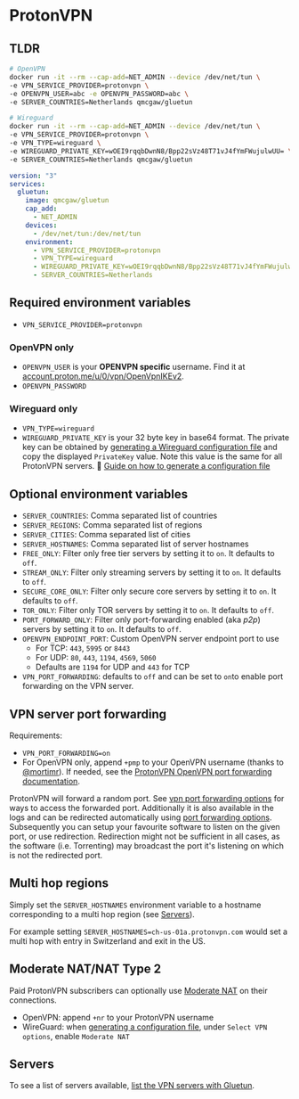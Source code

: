 # ProtonVPN

## TLDR

```sh
# OpenVPN
docker run -it --rm --cap-add=NET_ADMIN --device /dev/net/tun \
-e VPN_SERVICE_PROVIDER=protonvpn \
-e OPENVPN_USER=abc -e OPENVPN_PASSWORD=abc \
-e SERVER_COUNTRIES=Netherlands qmcgaw/gluetun
```

```sh
# Wireguard
docker run -it --rm --cap-add=NET_ADMIN --device /dev/net/tun \
-e VPN_SERVICE_PROVIDER=protonvpn \
-e VPN_TYPE=wireguard \
-e WIREGUARD_PRIVATE_KEY=wOEI9rqqbDwnN8/Bpp22sVz48T71vJ4fYmFWujulwUU= \
-e SERVER_COUNTRIES=Netherlands qmcgaw/gluetun
```

```yaml
version: "3"
services:
  gluetun:
    image: qmcgaw/gluetun
    cap_add:
      - NET_ADMIN
    devices:
      - /dev/net/tun:/dev/net/tun
    environment:
      - VPN_SERVICE_PROVIDER=protonvpn
      - VPN_TYPE=wireguard
      - WIREGUARD_PRIVATE_KEY=wOEI9rqqbDwnN8/Bpp22sVz48T71vJ4fYmFWujulwUU=
      - SERVER_COUNTRIES=Netherlands
```

## Required environment variables

- `VPN_SERVICE_PROVIDER=protonvpn`

### OpenVPN only

- `OPENVPN_USER` is your **OPENVPN specific** username. Find it at [account.proton.me/u/0/vpn/OpenVpnIKEv2](https://account.proton.me/u/0/vpn/OpenVpnIKEv2).
- `OPENVPN_PASSWORD`

### Wireguard only

- `VPN_TYPE=wireguard`
- `WIREGUARD_PRIVATE_KEY` is your 32 byte key in base64 format. The private key can be obtained by [generating a Wireguard configuration file](https://account.proton.me/u/0/vpn/WireGuard) and copy the displayed `PrivateKey` value. Note this value is the same for all ProtonVPN servers. 💁 [Guide on how to generate a configuration file](https://protonvpn.com/support/wireguard-configurations/)

## Optional environment variables

- `SERVER_COUNTRIES`: Comma separated list of countries
- `SERVER_REGIONS`: Comma separated list of regions
- `SERVER_CITIES`: Comma separated list of cities
- `SERVER_HOSTNAMES`: Comma separated list of server hostnames
- `FREE_ONLY`: Filter only free tier servers by setting it to `on`. It defaults to `off`.
- `STREAM_ONLY`: Filter only streaming servers by setting it to `on`. It defaults to `off`.
- `SECURE_CORE_ONLY`: Filter only secure core servers by setting it to `on`. It defaults to `off`.
- `TOR_ONLY`: Filter only TOR servers by setting it to `on`. It defaults to `off`.
- `PORT_FORWARD_ONLY`: Filter only port-forwarding enabled (aka *p2p*) servers by setting it to `on`. It defaults to `off`.
- `OPENVPN_ENDPOINT_PORT`: Custom OpenVPN server endpoint port to use
  - For TCP: `443`, `5995` or `8443`
  - For UDP: `80`, `443`, `1194`, `4569`, `5060`
  - Defaults are `1194` for UDP and `443` for TCP
- `VPN_PORT_FORWARDING`: defaults to `off` and can be set to `on`to enable port forwarding on the VPN server.

## VPN server port forwarding

Requirements:

- `VPN_PORT_FORWARDING=on`
- For OpenVPN only, append `+pmp` to your OpenVPN username (thanks to [@mortimr](https://github.com/qdm12/gluetun/issues/1760#issuecomment-1669518288)). If needed, see the [ProtonVPN OpenVPN port forwarding documentation](https://protonvpn.com/support/port-forwarding-manual-setup#openvpn).

ProtonVPN will forward a random port. See [vpn port forwarding options](../advanced/vpn-port-forwarding.md) for ways to access the forwarded port. Additionally it is also available in the logs and can be redirected automatically using [port forwarding options](../options/port-forwarding.md). Subsequently you can setup your favourite software to listen on the given port, or use redirection. Redirection might not be sufficient in all cases, as the software (i.e. Torrenting) may broadcast the port it's listening on which is not the redirected port.

## Multi hop regions

Simply set the `SERVER_HOSTNAMES` environment variable to a hostname corresponding to a multi hop region (see [Servers](#servers)).

For example setting `SERVER_HOSTNAMES=ch-us-01a.protonvpn.com` would set a multi hop with entry in Switzerland and exit in the US.

## Moderate NAT/NAT Type 2

Paid ProtonVPN subscribers can optionally use [Moderate NAT](https://protonvpn.com/support/moderate-nat/) on their connections.

- OpenVPN: append `+nr` to your ProtonVPN username
- WireGuard: when [generating a configuration file](https://account.proton.me/u/0/vpn/WireGuard), under `Select VPN options`, enable `Moderate NAT`

## Servers

To see a list of servers available, [list the VPN servers with Gluetun](../servers.md#list-of-vpn-servers).
